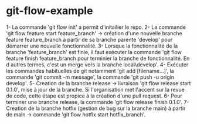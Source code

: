 # git-flow-example
1- La commande 'git flow init' a permit d'initailier le repo.
2- La commande 'git flow feature start feature_branch' -> création d'une nouvelle branche feature feature_branch à partir de sa branche parente 'develop'  pour démarrer une nouvelle fonctionnalité.
3- Lorsque la fonctionnalité de la branche 'feature_branch' est finie, il faut exécuter la commande 'git flow feature finish feature_branch pour terminier la branche de fonctionnalité. En d autres termes, c'est un merge vers la branche local\develop'.
4- Exécuter les commandes habituelles de git notamment 'git add [filename...]', la commande 'git commit -m message', la commande 'git push -u origin develop'.
5- Creation de la branche release -> livraison 'git flow release start 0.1.0', mise à jour de la branche. Si l'organisation met l'accent sur la revue de code, cette étape est propice à la création d'une pull request.
6- Pour terminer une branche release, la commande 'git flow release finish 0.1.0'.
7- Creation de la branche hotfix (gestion de bug sur la branche main) à partir de main -> commande 'git flow hotfix start hotfix_branch'.